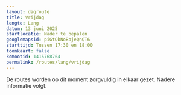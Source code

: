 ```yaml
---
layout: dagroute
title: Vrijdag
lengte: Lang
datum: 13 juni 2025
startlocatie: Nader te bepalen
googlemapsid: piGtQbNoBbjeQnQT6
starttijd: Tussen 17:30 en 18:00
toonkaart: false
komootid: 1415768764
permalink: /routes/lang/vrijdag
---
```


De routes worden op dit moment zorgvuldig in elkaar gezet. Nadere informatie volgt.  